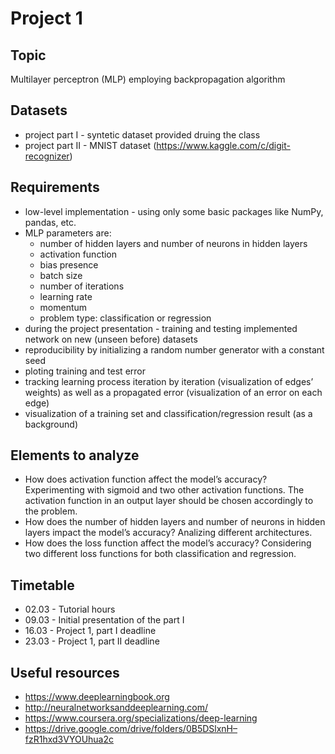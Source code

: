 # Project 1

## Topic
Multilayer perceptron (MLP) employing backpropagation algorithm

## Datasets

* project part I - syntetic dataset provided druing the class
* project part II - MNIST dataset (https://www.kaggle.com/c/digit-recognizer)

## Requirements

* low-level implementation - using only some basic packages like NumPy, pandas, etc.
* MLP parameters are:
  * number of hidden layers and number of neurons in hidden layers
  * activation function
  * bias presence
  * batch size
  * number of iterations
  * learning rate
  * momentum
  * problem type: classification or regression
* during the project presentation - training and testing implemented network on new (unseen before) datasets
* reproducibility by initializing a random number generator with a constant seed
* ploting training and test error
* tracking learning process iteration by iteration (visualization of edges’ weights) as well as a propagated error (visualization of an error on each edge)
* visualization of a training set and classification/regression result (as a background)

## Elements to analyze
* How does activation function affect the model’s accuracy? Experimenting with sigmoid and two other activation functions. The activation function in an output layer should be chosen accordingly to the problem.
* How does the number of hidden layers and number of neurons in hidden layers impact the model’s accuracy? Analizing different architectures.
* How does the loss function affect the model’s accuracy? Considering two different loss functions for both classification and regression.

## Timetable

* 02.03 - Tutorial hours
* 09.03 - Initial presentation of the part I
* 16.03 - Project 1, part I deadline
* 23.03 - Project 1, part II deadline

## Useful resources
* https://www.deeplearningbook.org
* http://neuralnetworksanddeeplearning.com/
* https://www.coursera.org/specializations/deep-learning
* https://drive.google.com/drive/folders/0B5DSlxnH–fzR1hxd3VYOUhua2c

